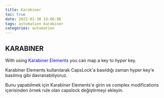 ```yaml
---
title: Karabiner
toc: true
date: 2022-01-30 19:06:06
tags: automation karabiner
categories: automation
---
```


## KARABINER
With using <span style="color:blue">Karabiner Elements</span> you can map a key to _hyper_ key.



Karabiner Elements kullanılarak CapsLock'a basıldığı zaman hyper key'e basılmış gibi davranabiliyoruz.

Bunu yapabilmek için Karabiner Elements'e girin ve complex modifications içerisinden örnek rule olan capslock değiştirmeyi ekleyin.